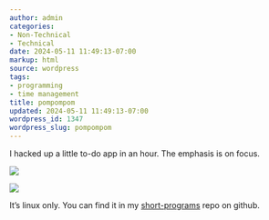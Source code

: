 ```yaml
---
author: admin
categories:
- Non-Technical
- Technical
date: 2024-05-11 11:49:13-07:00
markup: html
source: wordpress
tags:
- programming
- time management
title: pompompom
updated: 2024-05-11 11:49:13-07:00
wordpress_id: 1347
wordpress_slug: pompompom
---
```

I hacked up a little to-do app in an hour. The emphasis is on focus.

[![](https://blog.za3k.com/wp-content/uploads/2024/05/pompompom.png)][1]

[![](https://blog.za3k.com/wp-content/uploads/2024/05/pompompom2.png)][2]

It’s linux only. You can find it in my [short-programs][3] repo on github.

[1]: https://github.com/za3k/short-programs#pompompom
[2]: https://github.com/za3k/short-programs#pompompom
[3]: https://github.com/za3k/short-programs#pompompom
